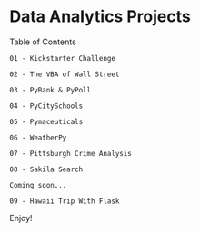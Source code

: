 # Data Analytics Projects

Table of Contents

	01 - Kickstarter Challenge

	02 - The VBA of Wall Street

	03 - PyBank & PyPoll

	04 - PyCitySchools

	05 - Pymaceuticals

	06 - WeatherPy

	07 - Pittsburgh Crime Analysis

	08 - Sakila Search
		
	Coming soon...
	
	09 - Hawaii Trip With Flask

Enjoy!
